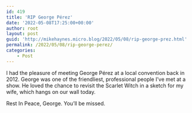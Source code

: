 ```yaml
---
id: 419
title: 'RIP George Pérez'
date: '2022-05-08T17:25:00+00:00'
author: root
layout: post
guid: 'http://mikehaynes.micro.blog/2022/05/08/rip-george-prez.html'
permalink: /2022/05/08/rip-george-perez/
categories:
    - Post
---
```


I had the pleasure of meeting George Pérez at a local convention back in 2012. George was one of the friendliest, professional people I’ve met at a show. He loved the chance to revisit the Scarlet Witch in a sketch for my wife, which hangs on our wall today.

Rest In Peace, George. You’ll be missed.